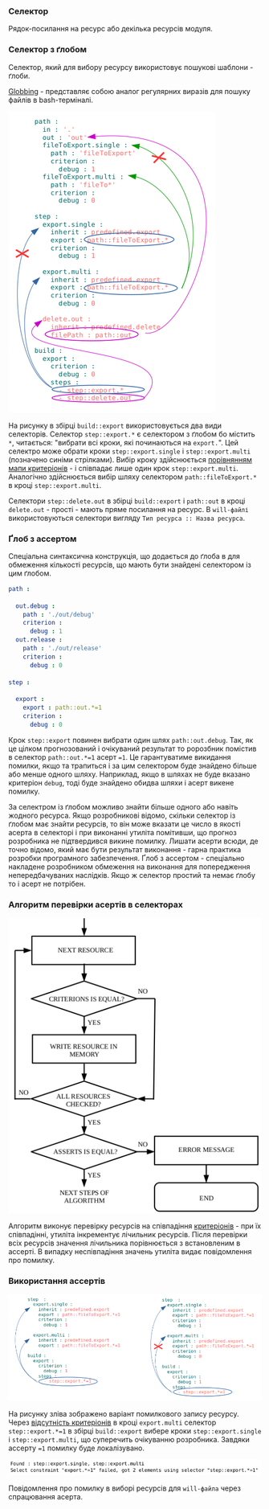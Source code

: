 ### Селектор

Рядок-посилання на ресурс або декілька ресурсів модуля.

### Селектор з ґлобом

Селектор, який для вибору ресурсу використовує пошукові шаблони - ґлоби.  

[Globbing](https://linuxhint.com/bash_globbing_tutorial/) - представляє собою аналог регулярних виразів  для пошуку файлів в bash-терміналі.  

![selector.png](./Images/selector.png)

На рисунку в збірці `build::export` використовується два види селекторів. Селектор `step::export.*` є селектором з ґлобом бо містить `*`, читається: "вибрати всі кроки, які починаються на `export.`". Цей селектро може обрати кроки `step::export.single` i `step::export.multi` (позначено синіми стрілками). Вибір кроку здійснюється [порівнянням мапи критеріонів](Criterions.md) - і співпадає лише один крок `step::export.multi`. Аналогічно здійснюється вибір шляху селектором `path::fileToExport.*` в кроці `step::export.multi`.

Селектори `step::delete.out` в збірці `build::export` і `path::out` в кроці `delete.out` - прості - мають пряме посилання на ресурс.  В `will-файлі` використовуються селектори вигляду `Тип ресурса :: Назва ресурса`.

### Ґлоб з ассертом

Спеціальна синтаксична конструкція, що додається до ґлоба в для обмеження кількості ресурсів, що мають бути знайдені селектором із цим ґлобом.

```yml
path :

  out.debug :
    path : './out/debug'
    criterion :
      debug : 1
  out.release :
    path : './out/release'
    criterion :
      debug : 0

step :

  export :
    export : path::out.*=1
    criterion :
      debug : 0
```

Крок `step::export` повинен вибрати один шлях `path::out.debug`. Так, як це цілком прогнозований і очікуваний результат то ророзбник помістив в селектор `path::out.*=1` асерт `=1`. Це гарантуватиме викидання помилки, якщо та трапиться і за цим селектором буде знайдено більше або менше одного шляху. Наприклад, якщо в шляхах не буде вказано критеріон `debug`, тоді буде знайдено обидва шляхи і асерт викене помилку.

За селектром із ґлобом можливо знайти більше одного або навіть жодного ресурса. Якщо розробникові відомо, скільки селектор із ґлобом має знайти ресурсів, то він може вказати це число в якості асерта в селекторі і при виконанні утиліта помітивши, що прогноз розробника не підтвердився викине помилку. Лишати асерти всюди, де точно відомо, який має бути результат виконання - гарна практика розробки програмного забезпечення. Ґлоб з ассертом - спеціально накладене розробником обмеження на виконання для попередження непередбачуваних наслідків. Якщо ж селектор простий та немає ґлобу то і асерт не потрібен. 

### Алгоритм перевірки асертів в селекторах

![criterions.and.assert.png](./Images/criterions.and.asserts.png)

Алгоритм виконує перевірку ресурсів на співпадіння [критеріонів](Criterions.md) - при їх співпадінні, утиліта інкрементує лічильник ресурсів. Після перевірки всіх ресурсів значення лічильника порівнюється з встановленим в ассерті. В випадку неспівпадіння значень утиліта видає повідомлення про помилку.  

### Використання ассертів

![asserts.png](./Images/asserts.png)

На рисунку зліва зображено варіант помилкового запису ресурсу. Через [відсутність критеріонів](Criterions.md) в кроці `export.multi` селектор `step::export.*=1` в збірці `build::export` вибере кроки `step::export.single` i `step::export.multi`, що суперечить очікуванню розробника. Завдяки ассерту `=1` помилку буде локалізувано.

![assert.message.png](./Images/assert.message.png)

Повідомлення про помилку в виборі ресурсів для `will-файла` через спрацювання асерта.  
